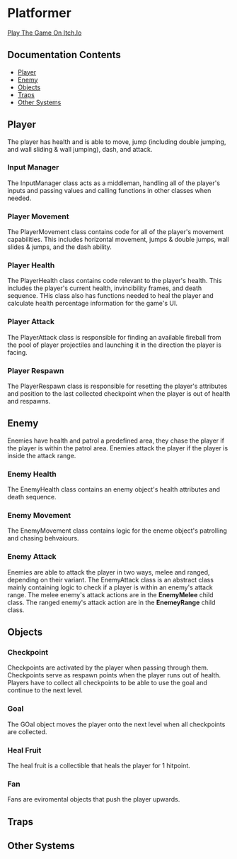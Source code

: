 # Platformer
[Play The Game On Itch.Io](https://mickkers.itch.io/platformer)
## Documentation Contents
- [Player](#player)
- [Enemy](#enemy)
- [Objects](#objects)
- [Traps](#traps)
- [Other Systems](#other-systems)
## Player
The player has health and is able to move, jump (including double jumping, and wall sliding & wall jumping), dash, and attack.
### Input Manager
The InputManager class acts as a middleman, handling all of the player's inputs and passing values and calling functions in other classes when needed.
### Player Movement
The PlayerMovement class contains code for all of the player's movement capabilities. This includes horizontal movement, jumps & double jumps, wall slides & jumps, and the dash ability.
### Player Health
The PlayerHealth class contains code relevant to the player's health. This includes the player's current health, invincibility frames, and death sequence. THis class also has functions needed to heal the player and calculate health percentage information for the game's UI.
### Player Attack
The PlayerAttack class is responsible for finding an available fireball from the pool of player projectiles and launching it in the direction the player is facing.
### Player Respawn
The PlayerRespawn class is responsible for resetting the player's attributes and position to the last collected checkpoint when the player is out of health and respawns.
## Enemy
Enemies have health and patrol a predefined area, they chase the player if the player is within the patrol area. Enemies attack the player if the player is inside the attack range.
### Enemy Health
The EnemyHealth class contains an enemy object's health attributes and death sequence.
### Enemy Movement
The EnemyMovement class contains logic for the eneme object's patrolling and chasing behvaiours.
### Enemy Attack
Enemies are able to attack the player in two ways, melee and ranged, depending on their variant. The EnemyAttack class is an abstract class mainly containing logic to check if a player is within an enemy's attack range. The melee enemy's attack actions are in the **EnemyMelee** child class. The ranged enemy's attack action are in the **EnemeyRange** child class.
## Objects
### Checkpoint
Checkpoints are activated by the player when passing through them. Checkpoints serve as respawn points when the player runs out of health. Players have to collect all checkpoints to be able to use the goal and continue to the next level.
### Goal
The GOal object moves the player onto the next level when all checkpoints are collected.
### Heal Fruit
The heal fruit is a collectible that heals the player for 1 hitpoint.
### Fan
Fans are eviromental objects that push the player upwards.
## Traps

## Other Systems
